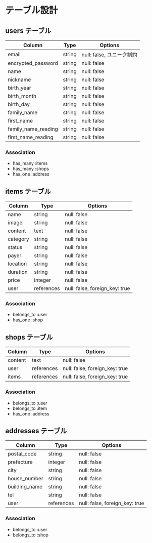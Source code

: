 # テーブル設計

## users テーブル

| Column              | Type   | Options                 |
| ------------------  | ------ | ----------------------- |
| email               | string | null: false, ユニーク制約|
| encrypted_password  | string | null: false             |
| name                | string | null: false             |
| nickname            | string | null: false             |
| birth_year          | string | null: false             |
| birth_month         | string | null: false             |
| birth_day           | string | null: false             |
| family_name         | string | null: false             |
| first_name          | string | null: false             |
| family_name_reading | string | null: false             |
| first_name_reading  | string | null: false             |

### Association

- has_many :items
- has_many :shops
- has_one  :address

## items テーブル

| Column       | Type       | Options                        |
| ------------ | ---------- | ------------------------------ |
| name         | string     | null: false                    |
| image        | string     | null: false                    |
| content      | text       | null: false                    |
| category     | string     | null: false                    |
| status       | string     | null: false                    |
| payer        | string     | null: false                    |
| location     | string     | null: false                    |
| duration     | string     | null: false                    |
| price        | integer    | null: false                    |
| user         | references | null: false, foreign_key: true |

### Association

- belongs_to :user
- has_one    :shop

## shops テーブル

| Column      | Type       | Options                        |
| ----------- | ---------- | ------------------------------ |
| content     | text       | null: false                    |
| user        | references | null: false, foreign_key: true |
| items       | references | null: false, foreign_key: true |

### Association

- belongs_to :user
- belongs_to :item
- has_one    :address

## addresses テーブル

| Column        | Type       | Options                        |
| -----------   | ---------- | ------------------------------ |
| postal_code   | string     | null: false                    |
| prefecture    | integer    | null: false                    |
| city          | string     | null: false                    |
| house_number  | string     | null: false                    |
| building_name | string     | null: false                    |
| tel           | string     | null: false                    |
| user          | references | null: false, foreign_key: true |

### Association

- belongs_to :user
- belongs_to :shop
